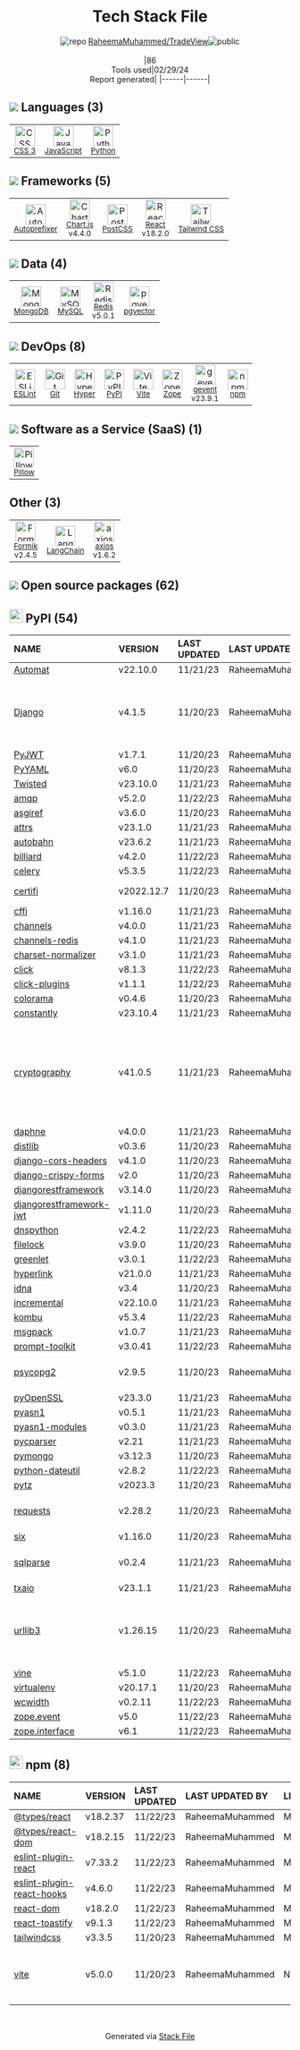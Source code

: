<!--
&lt;--- Readme.md Snippet without images Start ---&gt;
## Tech Stack
RaheemaMuhammed/TradeView is built on the following main stack:

- [JavaScript](https://developer.mozilla.org/en-US/docs/Web/JavaScript) – Languages
- [Python](https://www.python.org) – Languages
- [Autoprefixer](https://github.com/postcss/autoprefixer) – CSS Pre-processors / Extensions
- [Chart.js](http://www.chartjs.org/) – Charting Libraries
- [PostCSS](https://github.com/postcss/postcss) – CSS Pre-processors / Extensions
- [React](https://reactjs.org/) – Javascript UI Libraries
- [Tailwind CSS](https://tailwindcss.com) – Front-End Frameworks
- [MongoDB](http://www.mongodb.com/) – Databases
- [MySQL](http://www.mysql.com) – Databases
- [Redis](http://redis.io/) – In-Memory Databases
- [pgvector](https://github.com/pgvector/pgvector/) – Database Tools
- [ESLint](http://eslint.org/) – Code Review
- [Hyper](https://hyper.sh/) – Containers as a Service
- [Vite](https://vitejs.dev/) – JS Build Tools / JS Task Runners
- [Zope](https://www.zope.org) – Web Servers
- [gevent](http://gevent.org) – Web Servers
- [Pillow](https://python-pillow.github.io/) – Image Processing and Management
- [Formik](https://jaredpalmer.com/formik/) – Web Forms
- [LangChain](https://github.com/hwchase17/langchain) – Large Language Model Tools
- [axios](https://github.com/mzabriskie/axios) – Javascript Utilities & Libraries

Full tech stack [here](/techstack.md)

&lt;--- Readme.md Snippet without images End ---&gt;

&lt;--- Readme.md Snippet with images Start ---&gt;
## Tech Stack
RaheemaMuhammed/TradeView is built on the following main stack:

- <img width='25' height='25' src='https://img.stackshare.io/service/1209/javascript.jpeg' alt='JavaScript'/> [JavaScript](https://developer.mozilla.org/en-US/docs/Web/JavaScript) – Languages
- <img width='25' height='25' src='https://img.stackshare.io/service/993/pUBY5pVj.png' alt='Python'/> [Python](https://www.python.org) – Languages
- <img width='25' height='25' src='https://img.stackshare.io/service/2202/72d087642cfce6fef6f2dabec5bf49e8_400x400.png' alt='Autoprefixer'/> [Autoprefixer](https://github.com/postcss/autoprefixer) – CSS Pre-processors / Extensions
- <img width='25' height='25' src='https://img.stackshare.io/service/3866/_GD1-XrU_400x400.jpg' alt='Chart.js'/> [Chart.js](http://www.chartjs.org/) – Charting Libraries
- <img width='25' height='25' src='https://img.stackshare.io/service/3339/rlFcjEdI.png' alt='PostCSS'/> [PostCSS](https://github.com/postcss/postcss) – CSS Pre-processors / Extensions
- <img width='25' height='25' src='https://img.stackshare.io/service/1020/OYIaJ1KK.png' alt='React'/> [React](https://reactjs.org/) – Javascript UI Libraries
- <img width='25' height='25' src='https://img.stackshare.io/service/8158/default_660b7c41c3ba489cb581eec89c04655404258c19.png' alt='Tailwind CSS'/> [Tailwind CSS](https://tailwindcss.com) – Front-End Frameworks
- <img width='25' height='25' src='https://img.stackshare.io/service/1030/leaf-360x360.png' alt='MongoDB'/> [MongoDB](http://www.mongodb.com/) – Databases
- <img width='25' height='25' src='https://img.stackshare.io/service/1025/logo-mysql-170x170.png' alt='MySQL'/> [MySQL](http://www.mysql.com) – Databases
- <img width='25' height='25' src='https://img.stackshare.io/service/1031/default_cbce472cd134adc6688572f999e9122b9657d4ba.png' alt='Redis'/> [Redis](http://redis.io/) – In-Memory Databases
- <img width='25' height='25' src='https://img.stackshare.io/service/109221/default_b888cdf5617d936aa6aacf130911906955508639.png' alt='pgvector'/> [pgvector](https://github.com/pgvector/pgvector/) – Database Tools
- <img width='25' height='25' src='https://img.stackshare.io/service/3337/Q4L7Jncy.jpg' alt='ESLint'/> [ESLint](http://eslint.org/) – Code Review
- <img width='25' height='25' src='https://img.stackshare.io/service/3125/xSVaubUG_400x400.jpg' alt='Hyper'/> [Hyper](https://hyper.sh/) – Containers as a Service
- <img width='25' height='25' src='https://img.stackshare.io/service/21547/default_1aeac791cde11ff66cc0b20dcc6144eeb185c905.png' alt='Vite'/> [Vite](https://vitejs.dev/) – JS Build Tools / JS Task Runners
- <img width='25' height='25' src='https://img.stackshare.io/service/6969/zopeHIres_400x400.jpg' alt='Zope'/> [Zope](https://www.zope.org) – Web Servers
- <img width='25' height='25' src='https://img.stackshare.io/service/1772/s9Bm2Iyx_400x400.jpg' alt='gevent'/> [gevent](http://gevent.org) – Web Servers
- <img width='25' height='25' src='https://img.stackshare.io/service/2375/default_1f67b0ca7416a9f52beb655f90b5602d5ef74b75.jpg' alt='Pillow'/> [Pillow](https://python-pillow.github.io/) – Image Processing and Management
- <img width='25' height='25' src='https://img.stackshare.io/service/8846/preview.png' alt='Formik'/> [Formik](https://jaredpalmer.com/formik/) – Web Forms
- <img width='25' height='25' src='https://img.stackshare.io/service/48790/default_5b6c6b73f1ff3775c85d2a1ba954cb87e30cbf13.jpg' alt='LangChain'/> [LangChain](https://github.com/hwchase17/langchain) – Large Language Model Tools
- <img width='25' height='25' src='https://img.stackshare.io/no-img-open-source.png' alt='axios'/> [axios](https://github.com/mzabriskie/axios) – Javascript Utilities & Libraries

Full tech stack [here](/techstack.md)

&lt;--- Readme.md Snippet with images End ---&gt;
-->
<div align="center">

# Tech Stack File
![](https://img.stackshare.io/repo.svg "repo") [RaheemaMuhammed/TradeView](https://github.com/RaheemaMuhammed/TradeView)![](https://img.stackshare.io/public_badge.svg "public")
<br/><br/>
|86<br/>Tools used|02/29/24 <br/>Report generated|
|------|------|
</div>

## <img src='https://img.stackshare.io/languages.svg'/> Languages (3)
<table><tr>
  <td align='center'>
  <img width='36' height='36' src='https://img.stackshare.io/service/6727/css.png' alt='CSS 3'>
  <br>
  <sub><a href="https://developer.mozilla.org/en-US/docs/Web/CSS/CSS3">CSS 3</a></sub>
  <br>
  <sub></sub>
</td>

<td align='center'>
  <img width='36' height='36' src='https://img.stackshare.io/service/1209/javascript.jpeg' alt='JavaScript'>
  <br>
  <sub><a href="https://developer.mozilla.org/en-US/docs/Web/JavaScript">JavaScript</a></sub>
  <br>
  <sub></sub>
</td>

<td align='center'>
  <img width='36' height='36' src='https://img.stackshare.io/service/993/pUBY5pVj.png' alt='Python'>
  <br>
  <sub><a href="https://www.python.org">Python</a></sub>
  <br>
  <sub></sub>
</td>

</tr>
</table>

## <img src='https://img.stackshare.io/frameworks.svg'/> Frameworks (5)
<table><tr>
  <td align='center'>
  <img width='36' height='36' src='https://img.stackshare.io/service/2202/72d087642cfce6fef6f2dabec5bf49e8_400x400.png' alt='Autoprefixer'>
  <br>
  <sub><a href="https://github.com/postcss/autoprefixer">Autoprefixer</a></sub>
  <br>
  <sub></sub>
</td>

<td align='center'>
  <img width='36' height='36' src='https://img.stackshare.io/service/3866/_GD1-XrU_400x400.jpg' alt='Chart.js'>
  <br>
  <sub><a href="http://www.chartjs.org/">Chart.js</a></sub>
  <br>
  <sub>v4.4.0</sub>
</td>

<td align='center'>
  <img width='36' height='36' src='https://img.stackshare.io/service/3339/rlFcjEdI.png' alt='PostCSS'>
  <br>
  <sub><a href="https://github.com/postcss/postcss">PostCSS</a></sub>
  <br>
  <sub></sub>
</td>

<td align='center'>
  <img width='36' height='36' src='https://img.stackshare.io/service/1020/OYIaJ1KK.png' alt='React'>
  <br>
  <sub><a href="https://reactjs.org/">React</a></sub>
  <br>
  <sub>v18.2.0</sub>
</td>

<td align='center'>
  <img width='36' height='36' src='https://img.stackshare.io/service/8158/default_660b7c41c3ba489cb581eec89c04655404258c19.png' alt='Tailwind CSS'>
  <br>
  <sub><a href="https://tailwindcss.com">Tailwind CSS</a></sub>
  <br>
  <sub></sub>
</td>

</tr>
</table>

## <img src='https://img.stackshare.io/databases.svg'/> Data (4)
<table><tr>
  <td align='center'>
  <img width='36' height='36' src='https://img.stackshare.io/service/1030/leaf-360x360.png' alt='MongoDB'>
  <br>
  <sub><a href="http://www.mongodb.com/">MongoDB</a></sub>
  <br>
  <sub></sub>
</td>

<td align='center'>
  <img width='36' height='36' src='https://img.stackshare.io/service/1025/logo-mysql-170x170.png' alt='MySQL'>
  <br>
  <sub><a href="http://www.mysql.com">MySQL</a></sub>
  <br>
  <sub></sub>
</td>

<td align='center'>
  <img width='36' height='36' src='https://img.stackshare.io/service/1031/default_cbce472cd134adc6688572f999e9122b9657d4ba.png' alt='Redis'>
  <br>
  <sub><a href="http://redis.io/">Redis</a></sub>
  <br>
  <sub>v5.0.1</sub>
</td>

<td align='center'>
  <img width='36' height='36' src='https://img.stackshare.io/service/109221/default_b888cdf5617d936aa6aacf130911906955508639.png' alt='pgvector'>
  <br>
  <sub><a href="https://github.com/pgvector/pgvector/">pgvector</a></sub>
  <br>
  <sub></sub>
</td>

</tr>
</table>

## <img src='https://img.stackshare.io/devops.svg'/> DevOps (8)
<table><tr>
  <td align='center'>
  <img width='36' height='36' src='https://img.stackshare.io/service/3337/Q4L7Jncy.jpg' alt='ESLint'>
  <br>
  <sub><a href="http://eslint.org/">ESLint</a></sub>
  <br>
  <sub></sub>
</td>

<td align='center'>
  <img width='36' height='36' src='https://img.stackshare.io/service/1046/git.png' alt='Git'>
  <br>
  <sub><a href="http://git-scm.com/">Git</a></sub>
  <br>
  <sub></sub>
</td>

<td align='center'>
  <img width='36' height='36' src='https://img.stackshare.io/service/3125/xSVaubUG_400x400.jpg' alt='Hyper'>
  <br>
  <sub><a href="https://hyper.sh/">Hyper</a></sub>
  <br>
  <sub></sub>
</td>

<td align='center'>
  <img width='36' height='36' src='https://img.stackshare.io/service/12572/-RIWgodF_400x400.jpg' alt='PyPI'>
  <br>
  <sub><a href="https://pypi.org/">PyPI</a></sub>
  <br>
  <sub></sub>
</td>

<td align='center'>
  <img width='36' height='36' src='https://img.stackshare.io/service/21547/default_1aeac791cde11ff66cc0b20dcc6144eeb185c905.png' alt='Vite'>
  <br>
  <sub><a href="https://vitejs.dev/">Vite</a></sub>
  <br>
  <sub></sub>
</td>

<td align='center'>
  <img width='36' height='36' src='https://img.stackshare.io/service/6969/zopeHIres_400x400.jpg' alt='Zope'>
  <br>
  <sub><a href="https://www.zope.org">Zope</a></sub>
  <br>
  <sub></sub>
</td>

<td align='center'>
  <img width='36' height='36' src='https://img.stackshare.io/service/1772/s9Bm2Iyx_400x400.jpg' alt='gevent'>
  <br>
  <sub><a href="http://gevent.org">gevent</a></sub>
  <br>
  <sub>v23.9.1</sub>
</td>

<td align='center'>
  <img width='36' height='36' src='https://img.stackshare.io/service/1120/lejvzrnlpb308aftn31u.png' alt='npm'>
  <br>
  <sub><a href="https://www.npmjs.com/">npm</a></sub>
  <br>
  <sub></sub>
</td>

</tr>
</table>

## <img src='https://img.stackshare.io/saas.svg'/> Software as a Service (SaaS) (1)
<table><tr>
  <td align='center'>
  <img width='36' height='36' src='https://img.stackshare.io/service/2375/default_1f67b0ca7416a9f52beb655f90b5602d5ef74b75.jpg' alt='Pillow'>
  <br>
  <sub><a href="https://python-pillow.github.io/">Pillow</a></sub>
  <br>
  <sub></sub>
</td>

</tr>
</table>

## Other (3)
<table><tr>
  <td align='center'>
  <img width='36' height='36' src='https://img.stackshare.io/service/8846/preview.png' alt='Formik'>
  <br>
  <sub><a href="https://jaredpalmer.com/formik/">Formik</a></sub>
  <br>
  <sub>v2.4.5</sub>
</td>

<td align='center'>
  <img width='36' height='36' src='https://img.stackshare.io/service/48790/default_5b6c6b73f1ff3775c85d2a1ba954cb87e30cbf13.jpg' alt='LangChain'>
  <br>
  <sub><a href="https://github.com/hwchase17/langchain">LangChain</a></sub>
  <br>
  <sub></sub>
</td>

<td align='center'>
  <img width='36' height='36' src='https://img.stackshare.io/no-img-open-source.png' alt='axios'>
  <br>
  <sub><a href="https://github.com/mzabriskie/axios">axios</a></sub>
  <br>
  <sub>v1.6.2</sub>
</td>

</tr>
</table>


## <img src='https://img.stackshare.io/group.svg' /> Open source packages (62)</h2>

## <img width='24' height='24' src='https://img.stackshare.io/service/12572/-RIWgodF_400x400.jpg'/> PyPI (54)

|NAME|VERSION|LAST UPDATED|LAST UPDATED BY|LICENSE|VULNERABILITIES|
|:------|:------|:------|:------|:------|:------|
|[Automat](https://pypi.org/project/Automat)|v22.10.0|11/21/23|RaheemaMuhammed |MIT|N/A|
|[Django](https://pypi.org/project/Django)|v4.1.5|11/20/23|RaheemaMuhammed |BSD-3-Clause|[CVE-2023-31047](https://github.com/advisories/GHSA-r3xc-prgr-mg9p) (Critical)<br/>[CVE-2023-24580](https://github.com/advisories/GHSA-2hrw-hx67-34x6) (High)<br/>[CVE-2023-36053](https://github.com/advisories/GHSA-jh3w-4vvf-mjgr) (High)|
|[PyJWT](https://pypi.org/project/PyJWT)|v1.7.1|11/20/23|RaheemaMuhammed |MIT|N/A|
|[PyYAML](https://pypi.org/project/PyYAML)|v6.0|11/20/23|RaheemaMuhammed |MIT|N/A|
|[Twisted](https://pypi.org/project/Twisted)|v23.10.0|11/21/23|RaheemaMuhammed |MIT|N/A|
|[amqp](https://pypi.org/project/amqp)|v5.2.0|11/22/23|RaheemaMuhammed |BSD-3-Clause|N/A|
|[asgiref](https://pypi.org/project/asgiref)|v3.6.0|11/20/23|RaheemaMuhammed |BSD-3-Clause|N/A|
|[attrs](https://pypi.org/project/attrs)|v23.1.0|11/21/23|RaheemaMuhammed |MIT|N/A|
|[autobahn](https://pypi.org/project/autobahn)|v23.6.2|11/21/23|RaheemaMuhammed |MIT|N/A|
|[billiard](https://pypi.org/project/billiard)|v4.2.0|11/22/23|RaheemaMuhammed |BSD-3-Clause|N/A|
|[celery](https://pypi.org/project/celery)|v5.3.5|11/22/23|RaheemaMuhammed |BSD-3-Clause|N/A|
|[certifi](https://pypi.org/project/certifi)|v2022.12.7|11/20/23|RaheemaMuhammed |MPL-2.0|[CVE-2023-37920](https://github.com/advisories/GHSA-xqr8-7jwr-rhp7) (High)|
|[cffi](https://pypi.org/project/cffi)|v1.16.0|11/21/23|RaheemaMuhammed |MIT|N/A|
|[channels](https://pypi.org/project/channels)|v4.0.0|11/21/23|RaheemaMuhammed |BSD-3-Clause|N/A|
|[channels-redis](https://pypi.org/project/channels-redis)|v4.1.0|11/21/23|RaheemaMuhammed |BSD-3-Clause|N/A|
|[charset-normalizer](https://pypi.org/project/charset-normalizer)|v3.1.0|11/21/23|RaheemaMuhammed |N/A|N/A|
|[click](https://pypi.org/project/click)|v8.1.3|11/22/23|RaheemaMuhammed |BSD-3-Clause|N/A|
|[click-plugins](https://pypi.org/project/click-plugins)|v1.1.1|11/22/23|RaheemaMuhammed |BSD-3-Clause|N/A|
|[colorama](https://pypi.org/project/colorama)|v0.4.6|11/20/23|RaheemaMuhammed |BSD-3-Clause|N/A|
|[constantly](https://pypi.org/project/constantly)|v23.10.4|11/21/23|RaheemaMuhammed |MIT|N/A|
|[cryptography](https://pypi.org/project/cryptography)|v41.0.5|11/21/23|RaheemaMuhammed |BSD-3-Clause,Apache-2.0|[CVE-2024-26130](https://github.com/advisories/GHSA-6vqw-3v5j-54x4) (High)<br/>[CVE-2023-50782](https://github.com/advisories/GHSA-3ww4-gg4f-jr7f) (High)<br/>[CVE-2023-49083](https://github.com/advisories/GHSA-jfhm-5ghh-2f97) (Moderate)<br/>[CVE-2024-0727](https://github.com/advisories/GHSA-9v9h-cgj8-h64p) (Moderate)|
|[daphne](https://pypi.org/project/daphne)|v4.0.0|11/21/23|RaheemaMuhammed |BSD-3-Clause|N/A|
|[distlib](https://pypi.org/project/distlib)|v0.3.6|11/20/23|RaheemaMuhammed |Python-2.0|N/A|
|[django-cors-headers](https://pypi.org/project/django-cors-headers)|v4.1.0|11/20/23|RaheemaMuhammed |MIT|N/A|
|[django-crispy-forms](https://pypi.org/project/django-crispy-forms)|v2.0|11/20/23|RaheemaMuhammed |MIT|N/A|
|[djangorestframework](https://pypi.org/project/djangorestframework)|v3.14.0|11/20/23|RaheemaMuhammed |BSD-3-Clause|N/A|
|[djangorestframework-jwt](https://pypi.org/project/djangorestframework-jwt)|v1.11.0|11/20/23|RaheemaMuhammed |MIT|N/A|
|[dnspython](https://pypi.org/project/dnspython)|v2.4.2|11/22/23|RaheemaMuhammed |Other|N/A|
|[filelock](https://pypi.org/project/filelock)|v3.9.0|11/20/23|RaheemaMuhammed |Unlicense|N/A|
|[greenlet](https://pypi.org/project/greenlet)|v3.0.1|11/22/23|RaheemaMuhammed |MIT|N/A|
|[hyperlink](https://pypi.org/project/hyperlink)|v21.0.0|11/21/23|RaheemaMuhammed |MIT|N/A|
|[idna](https://pypi.org/project/idna)|v3.4|11/20/23|RaheemaMuhammed |BSD-3-Clause|N/A|
|[incremental](https://pypi.org/project/incremental)|v22.10.0|11/21/23|RaheemaMuhammed |MIT|N/A|
|[kombu](https://pypi.org/project/kombu)|v5.3.4|11/22/23|RaheemaMuhammed |BSD-3-Clause|N/A|
|[msgpack](https://pypi.org/project/msgpack)|v1.0.7|11/21/23|RaheemaMuhammed |Apache-2.0|N/A|
|[prompt-toolkit](https://pypi.org/project/prompt-toolkit)|v3.0.41|11/22/23|RaheemaMuhammed |BSD-3-Clause|N/A|
|[psycopg2](https://pypi.org/project/psycopg2)|v2.9.5|11/20/23|RaheemaMuhammed |BSD-3-Clause-Attribution|N/A|
|[pyOpenSSL](https://pypi.org/project/pyOpenSSL)|v23.3.0|11/21/23|RaheemaMuhammed |Apache-2.0|N/A|
|[pyasn1](https://pypi.org/project/pyasn1)|v0.5.1|11/21/23|RaheemaMuhammed |BSD-2-Clause|N/A|
|[pyasn1-modules](https://pypi.org/project/pyasn1-modules)|v0.3.0|11/21/23|RaheemaMuhammed |BSD-2-Clause|N/A|
|[pycparser](https://pypi.org/project/pycparser)|v2.21|11/21/23|RaheemaMuhammed |BSD-3-Clause|N/A|
|[pymongo](https://pypi.org/project/pymongo)|v3.12.3|11/20/23|RaheemaMuhammed |Apache-2.0|N/A|
|[python-dateutil](https://pypi.org/project/python-dateutil)|v2.8.2|11/22/23|RaheemaMuhammed |NRL|N/A|
|[pytz](https://pypi.org/project/pytz)|v2023.3|11/20/23|RaheemaMuhammed |MIT|N/A|
|[requests](https://pypi.org/project/requests)|v2.28.2|11/20/23|RaheemaMuhammed |Apache-2.0|[CVE-2023-32681](https://github.com/advisories/GHSA-j8r2-6x86-q33q) (Moderate)|
|[six](https://pypi.org/project/six)|v1.16.0|11/20/23|RaheemaMuhammed |MIT|N/A|
|[sqlparse](https://pypi.org/project/sqlparse)|v0.2.4|11/21/23|RaheemaMuhammed |BSD-3-Clause|[CVE-2023-30608](https://github.com/advisories/GHSA-rrm6-wvj7-cwh2) (Moderate)|
|[txaio](https://pypi.org/project/txaio)|v23.1.1|11/21/23|RaheemaMuhammed |MIT|N/A|
|[urllib3](https://pypi.org/project/urllib3)|v1.26.15|11/20/23|RaheemaMuhammed |MIT|[CVE-2023-45803](https://github.com/advisories/GHSA-g4mx-q9vg-27p4) (Moderate)<br/>[CVE-2023-43804](https://github.com/advisories/GHSA-v845-jxx5-vc9f) (Moderate)|
|[vine](https://pypi.org/project/vine)|v5.1.0|11/22/23|RaheemaMuhammed |BSD-3-Clause|N/A|
|[virtualenv](https://pypi.org/project/virtualenv)|v20.17.1|11/20/23|RaheemaMuhammed |MIT|N/A|
|[wcwidth](https://pypi.org/project/wcwidth)|v0.2.11|11/22/23|RaheemaMuhammed |MIT|N/A|
|[zope.event](https://pypi.org/project/zope.event)|v5.0|11/22/23|RaheemaMuhammed |ZPL-2.1|N/A|
|[zope.interface](https://pypi.org/project/zope.interface)|v6.1|11/22/23|RaheemaMuhammed |ZPL-2.1|N/A|


## <img width='24' height='24' src='https://img.stackshare.io/service/1120/lejvzrnlpb308aftn31u.png'/> npm (8)

|NAME|VERSION|LAST UPDATED|LAST UPDATED BY|LICENSE|VULNERABILITIES|
|:------|:------|:------|:------|:------|:------|
|[@types/react](https://www.npmjs.com/@types/react)|v18.2.37|11/22/23|RaheemaMuhammed |MIT|N/A|
|[@types/react-dom](https://www.npmjs.com/@types/react-dom)|v18.2.15|11/22/23|RaheemaMuhammed |MIT|N/A|
|[eslint-plugin-react](https://www.npmjs.com/eslint-plugin-react)|v7.33.2|11/22/23|RaheemaMuhammed |MIT|N/A|
|[eslint-plugin-react-hooks](https://www.npmjs.com/eslint-plugin-react-hooks)|v4.6.0|11/22/23|RaheemaMuhammed |MIT|N/A|
|[react-dom](https://www.npmjs.com/react-dom)|v18.2.0|11/22/23|RaheemaMuhammed |MIT|N/A|
|[react-toastify](https://www.npmjs.com/react-toastify)|v9.1.3|11/22/23|RaheemaMuhammed |MIT|N/A|
|[tailwindcss](https://www.npmjs.com/tailwindcss)|v3.3.5|11/20/23|RaheemaMuhammed |MIT|N/A|
|[vite](https://www.npmjs.com/vite)|v5.0.0|11/20/23|RaheemaMuhammed |N/A|[CVE-2024-23331](https://github.com/advisories/GHSA-c24v-8rfc-w8vw) (High)<br/>[CVE-2023-49293](https://github.com/advisories/GHSA-92r3-m2mg-pj97) (Moderate)|

<br/>
<div align='center'>

Generated via [Stack File](https://github.com/marketplace/stack-file)
